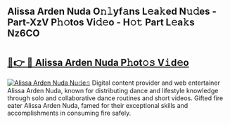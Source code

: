 ## Alissa Arden Nuda O𝚗𝚕yf𝚊ns L𝚎a𝚔ed N𝚞𝚍es - Part-XzV P𝚑𝚘tos Vi𝚍𝚎o - H𝚘𝚝 Part L𝚎a𝚔s Nz6CO

# <h2><a href="http://kfcnkr.oniu.top/?m=Alissa+Arden+Nuda">🔗👉 🔴 Alissa Arden Nuda P𝚑ot𝚘𝚜 V𝚒d𝚎o</a></h2>

[![Alissa Arden Nuda Nu𝚍e𝚜](https://i.imgur.com/0qMVB7G.gif)](http://kfcnkr.oniu.top/?m=Alissa+Arden+Nuda)
Digital content provider and web entertainer Alissa Arden Nuda, known for distributing dance and lifestyle knowledge through solo and collaborative dance routines and short videos. Gifted fire eater Alissa Arden Nuda, famed for their exceptional skills and accomplishments in consuming fire safely.  
